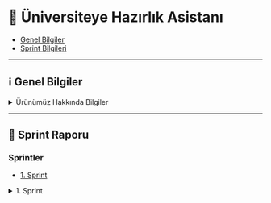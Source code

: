 # 🚀 Üniversiteye Hazırlık Asistanı

- [Genel Bilgiler](#genel-bilgiler)
- [Sprint Bilgileri](#sprint)

---

## ℹ️ Genel Bilgiler

<details id="genel-bilgiler">
<summary>
Ürünümüz Hakkında Bilgiler
</summary>

| İsim Soyisim       | Görev                     |
| :----------------- | :------------------------ |
| Sinem ARSAL        | Developer                 |
| Furkan ÖZTEKİN     | Product Owner / Developer |
| Yusuf KURNAZ       | Developer                 |
| Emir Efe YURTSEVEN | Developer                 |
| Sercan Ümit ÖNER   | Scrum Master / Developer  |

- **Ürün İsmi:** **-**
- **Backlog URL:** [GitHub Projects](https://github.com/users/sercanumit/projects/2)
- **Ürün Açıklaması:**  
  Üniversite sınavına hazırlanan öğrenciler için geliştirilen bu uygulama; öğrencilerin her dersten soru çözebileceği, eksik konularını görebileceği ve yapay zeka destekli koçluk hizmeti alabileceği bir dijital eğitim asistanıdır.

- **Ürün Özellikleri:**

  - Öğrencinin performansına göre uyarlanmış dashboard
  - Günlük özgün sorular ve analiz desteği
  - Konu testleri, çıkmış sorular, zor soru köşesi
  - AI destekli koçluk sistemiyle kişisel öneriler

- **Hedef Kitle:**  
  Türkiye'de üniversiteye hazırlanan lise öğrencileri (özellikle 11. ve 12. sınıf) ve mezun adaylar

- **Jüriye Not :**  
  Üniversiteye hazırlık süreci, öğrenciler arasında ciddi eşitsizliklerin yaşandığı bir alan.  
  Özel dersler, etüt merkezleri ve kaliteli kaynaklara erişim imkânı olmayan onbinlerce öğrenci, yalnızca bu sebeplerle potansiyelini tam olarak ortaya koyamıyor.

  Geliştirdiğimiz uygulama, bu eşitsizliği azaltmayı hedefliyor.  
  Tüm öğrencilere **ücretsiz ve kişiselleştirilmiş rehberlik**, **nitelikli soru içerikleri**, ve **yapay zeka destekli koçluk sistemi** sunarak eğitimde fırsat eşitliğini güçlendirmeyi amaçlıyoruz.

  Özellikle dezavantajlı bölgelerde yaşayan ya da özel destek alma imkânı olmayan öğrencilerin sınav sürecini daha verimli geçirmelerine olanak tanıyan bu proje, sadece akademik başarıyı değil, **adil bir gelecek** inşa etmeyi de hedeflemektedir.

</details>

---

<div id="sprint"></div>

## 🏁 Sprint Raporu

### Sprintler

- [1. Sprint](#1-sprint)

<details id="1-sprint">
<summary>1. Sprint</summary>

##### Sprint Tarihleri

- Başlangıç: 20.06.2025
- Bitiş: 06.07.2025

#### Sprint Notları

- Bu sprintte öncelikle takım olarak tanıştık ve proje fikrimizi netleştirdik. Kodlamaya geçmeden önce backlog’umuzu oluşturduk. İşleri önceliklendirmek için P0 (kritik), P1 (öncelikli), P2 (bekleyebilir) şeklinde etiketledik. Story point puanlamasını ise Fibonacci dizisine göre yaptık.

#### Sprint İçinde Tamamlanması Tahmin Edilen Puan

- **Tahmini Puan:** 26
- **Açıklama:** Bu sprintte, takım değişikliği göz önünde bulundurularak toplam **26 story point**'lik işin tamamlanması planlanmıştır.

#### Puan Tamamlama Mantığı

- Takım değişikliği nedeniyle bu sprintte bir haftalık kayıp yaşanmıştır. Bu durum göz önüne alınarak 26 story point'lik iş planlanmıştır. Toplam hedef 150 puandır ve kalan sprintlerde bu hedefe ulaşmak için ek çalışmalar yapılacaktır.

### Daily Scrum

<details>
<summary>
İlk olarak takım içi tanışma ve haberleşme amacıyla Slack üzerinden iletişim kurmaya çalıştık.  
Slack Huddle özelliğini kullandık ancak zamanlama uyuşmazlıkları nedeniyle herkesin aynı anda buluşması zor oldu.
</summary>

![Slack Huddle](./images/daily0.png)

</details>

<details>
<summary>
Bu nedenle daha hızlı ve esnek iletişim sağlayabilmek adına WhatsApp grubuna geçiş yaptık.  
Proje hakkında fikir alışverişi ve karar süreçlerini burada sürdürdük.
</summary>

![Fikir Seçimi](./images/daily1.png)  
![Proje Hakkında Konuşma](./images/daily2.png)

</details>

#### Sprint Board Screenshotları

<details>
<summary>Görsel 1</summary>

![Backlog Görüntüsü](./images/board0.png)

</details>

### Ürün Durumu: Ekran Görüntüleri

Kodlama aşamasına henüz geçilmediği için elimizde ürünün çalışan bir ekran görüntüsü bulunmamaktadır.  
Ancak, proje fikrimizi somutlaştırmak adına **konsept tasarımlar** hazırladık.

<details>
<summary>Görseller</summary>

#### 🖥️ Web Görünümü

![Web Konsept Tasarımı](./images/concept0.jpeg)

#### 📱 Mobil Görünüm

![Mobil Konsept Tasarımı](./images/concept1.png)

</details>

#### Sprint Review

- Yeni takım üyeleri sprintin ikinci yarısında dahil oldu. Bu nedenle yazılım geliştirme faaliyetlerine henüz başlanamadı.
- Sprint süresince takım üyeleri tanıştı, iletişim kanalları (Slack, GitHub, vs.) kuruldu.
- Proje fikri netleştirildi, hedef kullanıcı kitlesi, temel özellikler üzerine fikir birliği sağlandı.
- Konsept tasarımlar ile ürün fikri somutlaştırıldı ve ön prototip fikirleri oluşturuldu.

#### Sprint Retrospective

- Takıma sonradan katılmamıza rağmen hızlı adapte olduk ve verimli bir tanışma süreci geçirdik.
- İletişim konusunda güçlü bir başlangıç yaptık; herkes sorumluluk almaya açık davrandı.
- Sürenin kısıtlı olması nedeniyle teknik üretim (kodlama, test vs.) gerçekleştiremedik.
- Önümüzdeki sprintte proje görevlerine geçiş yapılması için gerekli temel (rol paylaşımı, fikir netliği, proje hedefi) sağlandı.
- Gelecek sprintte daha gerçekçi planlama ve zaman yönetimi yapılması gerektiğini fark ettik.
- Süreç içerisindeki belirsizlikleri daha hızlı netleştirmek için karar alma süreçleri iyileştirilebilir.

</details>
